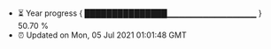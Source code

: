 - ⏳ Year progress { ███████████████▁▁▁▁▁▁▁▁▁▁▁▁▁▁▁ } 50.70 %
- ⏰ Updated on Mon, 05 Jul 2021 01:01:48 GMT

